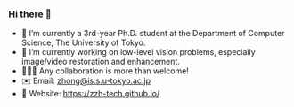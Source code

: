 ### Hi there 👋

- 🌱 I’m currently a 3rd-year Ph.D. student at the Department of Computer Science, The University of Tokyo.
- 🔭 I’m currently working on low-level vision problems, especially image/video restoration and enhancement.
- :people_holding_hands: Any collaboration is more than welcome!
- :envelope: Email: zhong@is.s.u-tokyo.ac.jp
- :watermelon: Website: https://zzh-tech.github.io/
